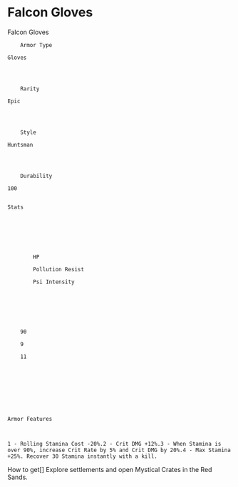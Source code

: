 # Falcon Gloves

Falcon Gloves


	
		
		
	
	



	
		Armor Type
	
	Gloves



	
		Rarity
	
	Epic



	
		Style
	
	Huntsman



	
		Durability
	
	100


	Stats

	
	
	
	
		
		
			HP
		
			Pollution Resist
		
			Psi Intensity
		
		
	
	
	
	
	
		90
	
		9
	
		11
	
	
	






	Armor Features


	
	1 - Rolling Stamina Cost -20%.2 - Crit DMG +12%.3 - When Stamina is over 90%, increase Crit Rate by 5% and Crit DMG by 20%.4 - Max Stamina +25%. Recover 30 Stamina instantly with a kill.







How to get[]
Explore settlements and open Mystical Crates in the Red Sands.
